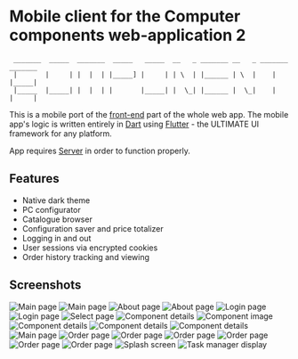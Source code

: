 
# Mobile client for the Computer components web-application 2

```
 _______  _____  _______  _____   _____  __   _ _______ __   _ _______ _______
 |       |     | |  |  | |_____] |     | | \  | |______ | \  |    |    |_____|
 |_____  |_____| |  |  | |       |_____| |  \_| |______ |  \_|    |    |     |                                                                          
```

This is a mobile port of the [front-end](https://github.com/vadniks/ComputerComponentsWebApp2_front) 
part of the whole web app. The mobile app's logic is written entirely in [Dart](https://dart.dev) 
using [Flutter](https://flutter.dev) - the ULTIMATE UI framework for any platform.

App requires [Server](https://github.com/vadniks/ComputerComponentsWebApp2) in order to function properly.

## Features

- Native dark theme
- PC configurator
- Catalogue browser
- Configuration saver and price totalizer
- Logging in and out
- User sessions via encrypted cookies
- Order history tracking and viewing

## Screenshots

![Main page](screenshots/a.png "Main page")
![Main page](screenshots/b.png "Main page")
![About page](screenshots/c.png "About page")
![About page](screenshots/d.png "About page")
![Login page](screenshots/e.png "Login page")
![Login page](screenshots/f.png "Login page")
![Select page](screenshots/g.png "Select page")
![Component details](screenshots/h.png "Component details")
![Component image](screenshots/i.png "Component image")
![Component details](screenshots/j.png "Component details")
![Component details](screenshots/k.png "Component details")
![Component details](screenshots/l.png "Component details")
![Main page](screenshots/m.png "Main page")
![Order page](screenshots/n.png "Order page")
![Order page](screenshots/o.png "Order page")
![Order page](screenshots/p.png "Order page")
![Order page](screenshots/q.png "Order page")
![Order page](screenshots/r.png "Order page")
![Order page](screenshots/s.png "Order page")
![Splash screen](screenshots/t.png "Splash screen")
![Task manager display](screenshots/u.png "Task manager display")
